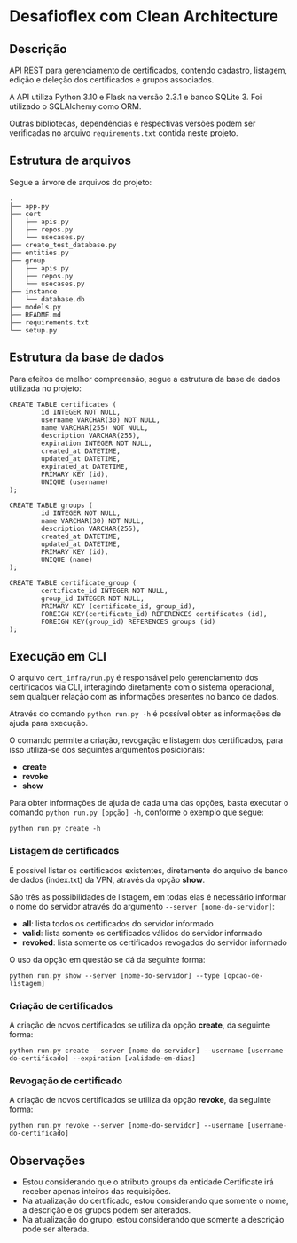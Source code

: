 # Desafioflex com Clean Architecture

## Descrição
API REST para gerenciamento de certificados, contendo cadastro, listagem, edição e deleção dos certificados e grupos associados.

A API utiliza Python 3.10 e Flask na versão 2.3.1 e banco SQLite 3. Foi utilizado o SQLAlchemy como ORM.

Outras bibliotecas, dependências e respectivas versões podem ser verificadas no arquivo `requirements.txt` contida neste projeto.

## Estrutura de arquivos

Segue a árvore de arquivos do projeto:

```
.
├── app.py
├── cert
│   ├── apis.py
│   ├── repos.py
│   └── usecases.py
├── create_test_database.py
├── entities.py
├── group
│   ├── apis.py
│   ├── repos.py
│   └── usecases.py
├── instance
│   └── database.db
├── models.py
├── README.md
├── requirements.txt
└── setup.py
```

## Estrutura da base de dados

Para efeitos de melhor compreensão, segue a estrutura da base de dados utilizada no projeto:

```
CREATE TABLE certificates (
        id INTEGER NOT NULL, 
        username VARCHAR(30) NOT NULL, 
        name VARCHAR(255) NOT NULL, 
        description VARCHAR(255), 
        expiration INTEGER NOT NULL, 
        created_at DATETIME, 
        updated_at DATETIME, 
        expirated_at DATETIME, 
        PRIMARY KEY (id), 
        UNIQUE (username)
);

CREATE TABLE groups (
        id INTEGER NOT NULL, 
        name VARCHAR(30) NOT NULL, 
        description VARCHAR(255), 
        created_at DATETIME, 
        updated_at DATETIME, 
        PRIMARY KEY (id), 
        UNIQUE (name)
);

CREATE TABLE certificate_group (
        certificate_id INTEGER NOT NULL, 
        group_id INTEGER NOT NULL, 
        PRIMARY KEY (certificate_id, group_id), 
        FOREIGN KEY(certificate_id) REFERENCES certificates (id), 
        FOREIGN KEY(group_id) REFERENCES groups (id)
);
```

## Execução em CLI

O arquivo `cert_infra/run.py` é responsável pelo gerenciamento dos certificados via CLI, interagindo diretamente com o sistema operacional, sem qualquer relação com as informações presentes no banco de dados.

Através do comando `python run.py -h` é possível obter as informações de ajuda para execução.

O comando permite a criação, revogação e listagem dos certificados, para isso utiliza-se dos seguintes argumentos posicionais:

- **create**
- **revoke**
- **show**

Para obter informações de ajuda de cada uma das opções, basta executar o comando `python run.py [opção] -h`, conforme o exemplo que segue:

```python run.py create -h```

### Listagem de certificados

É possível listar os certificados existentes, diretamente do arquivo de banco de dados (index.txt) da VPN, através da opção **show**.

São três as possibilidades de listagem, em todas elas é necessário informar o nome do servidor através do argumento `--server [nome-do-servidor]`:

- **all**: lista todos os certificados do servidor informado
- **valid**: lista somente os certificados válidos do servidor informado
- **revoked**: lista somente os certificados revogados do servidor informado

O uso da opção em questão se dá da seguinte forma:

 ```python run.py show --server [nome-do-servidor] --type [opcao-de-listagem]```


### Criação de certificados

A criação de novos certificados se utiliza da opção **create**, da seguinte forma:

```python run.py create --server [nome-do-servidor] --username [username-do-certificado] --expiration [validade-em-dias]```

### Revogação de certificado

A criação de novos certificados se utiliza da opção **revoke**, da seguinte forma:

```python run.py revoke --server [nome-do-servidor] --username [username-do-certificado]```


## Observações

- Estou considerando que o atributo groups da entidade Certificate irá receber apenas inteiros das requisições.
- Na atualização do certificado, estou considerando que somente o nome, a descrição e os grupos podem ser alterados.
- Na atualização do grupo, estou considerando que somente a descrição pode ser alterada.